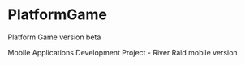 # PlatformGame
Platform Game version beta

Mobile Applications Development Project - River Raid mobile version
